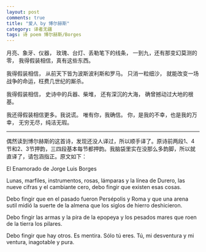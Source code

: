 ```yaml
---
layout: post
comments: true
title: "爱人 by 博尔赫斯"
category: 译者无疆
tags: 诗 poem 博尔赫斯/Borges
---
```


月亮、象牙、仪器，
玫瑰、台灯、丢勒笔下的线条，
一到九，还有那变幻莫测的零，
我得假装相信，真有这些东西。

我得假装相信，
从前天下皆为波斯波利斯和罗马。
只消一粒细沙，
就能改变一场战争的命运，枉费几世纪的厮杀。

我得假装相信，
史诗中的兵器、柴堆，
还有深沉的大海，
确曾撼动过大地的根基。

我还得假装相信更多。我说谎。
唯有你，我确信。
你，是我的不幸，也是我的万幸，
无穷无尽，纯洁无瑕。

***
偶然读到博尔赫斯的这首诗，发现还没人译过，所以顺手译了。原诗前两段1、4节和2、3节押韵，三四段基本每节都押韵。我脑袋里实在没那么多韵脚，所以就直译了，请包涵指正。原文如下：

El Enamorado de Jorge Luis Borges

Lunas, marfiles, instrumentos, rosas,
lámparas y la línea de Durero,
las nueve cifras y el cambiante cero,
debo fingir que existen esas cosas.

Debo fingir que en el pasado fueron
Persépolis y Roma y que una arena
sutil midió la suerte de la almena
que los siglos de hierro deshicieron.

Debo fingir las armas y la pira
de la epopeya y los pesados mares
que roen de la tierra los pilares.

Debo fingir que hay otros. Es mentira.
Sólo tú eres. Tú, mi desventura
y mi ventura, inagotable y pura.
